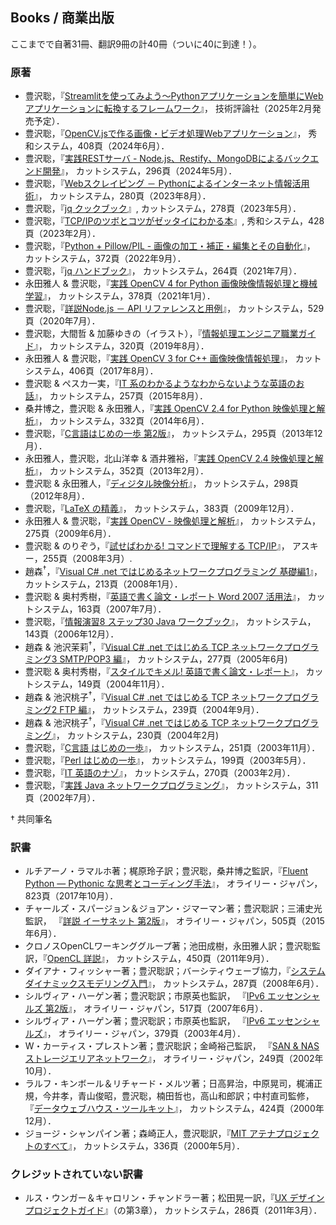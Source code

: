 ## Books / 商業出版

ここまでで自著31冊、翻訳9冊の計40冊（ついに40に到達！）。

### 原著

- 豊沢聡，『[Streamlitを使ってみよう〜Pythonアプリケーションを簡単にWebアプリケーションに転換するフレームワーク](TBA)』，
	技術評論社（2025年2月発売予定）．
- 豊沢聡，『[OpenCV.jsで作る画像・ビデオ処理Webアプリケーション](https://www.shuwasystem.co.jp/book/9784798072166.html)』，
	秀和システム，408頁（2024年6月）．
- 豊沢聡，『[実践RESTサーバ - Node.js、Restify、MongoDBによるバックエンド開発](https://www.cutt.co.jp/book/978-4-87783-549-1.html)』，
	カットシステム，296頁（2024年5月）．
- 豊沢聡，『[Webスクレイピング － Pythonによるインターネット情報活用術](https://www.cutt.co.jp/book/978-4-87783-541-5.html)』，
	カットシステム，280頁（2023年8月）．
- 豊沢聡，『[jq クックブック](https://www.cutt.co.jp/book/978-4-87783-508-8.html)』,
	カットシステム，278頁（2023年5月）．
- 豊沢聡，『[TCP/IPのツボとコツがゼッタイにわかる本](https://www.shuwasystem.co.jp/book/9784798068664.html)』, 
	秀和システム，428頁（2023年2月）．
- 豊沢聡，『[Python + Pillow/PIL - 画像の加工・補正・編集とその自動化](https://cutt.co.jp/book/978-4-87783-525-5.html)』，
	カットシステム，372頁（2022年9月）．
- 豊沢聡，『[jq ハンドブック](https://www.cutt.co.jp/book/978-4-87783-491-3.html)』，
	カットシステム，264頁（2021年7月）．
- 永田雅人 & 豊沢聡，『[実践 OpenCV 4 for Python 画像映像情報処理と機械学習](https://www.cutt.co.jp/book/978-4-87783-460-9.html)』，
	カットシステム，378頁（2021年1月）．
- 豊沢聡，『[詳説Node.js － API リファレンスと用例](https://www.cutt.co.jp/book/978-4-87783-489-0.html)』，
	カットシステム，529頁（2020年7月）．
- 豊沢聡，大間哲 & 加藤ゆきの（イラスト），『[情報処理エンジニア職業ガイド](https://www.cutt.co.jp/book/978-4-87783-463-0.html)』，
	カットシステム，320頁（2019年8月）．
- 永田雅人 & 豊沢聡，『[実践 OpenCV 3 for C++ 画像映像情報処理](https://www.cutt.co.jp/book/978-4-87783-380-0.html)』，
	カットシステム，406頁（2017年8月）．
- 豊沢聡 & ペスカ一実，『[IT 系のわかるようなわからないような英語のお話](https://www.cutt.co.jp/book/978-4-87783-372-5.html)』，
	カットシステム，257頁（2015年8月）．
- 桑井博之，豊沢聡 & 永田雅人，『[実践 OpenCV 2.4 for Python 映像処理と解析](https://www.cutt.co.jp/book/978-4-87783-346-6.html)』，
	カットシステム，332頁（2014年6月）．
- 豊沢聡，『[C言語はじめの一歩 第2版](https://www.cutt.co.jp/book/978-4-87783-334-3.html)』，
	カットシステム，295頁（2013年12月）．
- 永田雅人，豊沢聡，北山洋幸 & 酒井雅裕，『[実践 OpenCV 2.4 映像処理と解析](https://www.cutt.co.jp/book/978-4-87783-184-4.html)』，
	カットシステム，352頁（2013年2月）．
- 豊沢聡 & 永田雅人，『[ディジタル映像分析](https://www.cutt.co.jp/book/978-4-87783-183-7.html)』，
	カットシステム，298頁（2012年8月）．
- 豊沢聡，『[LaTeX の精義](https://www.cutt.co.jp/book/978-4-87783-230-8.html)』，
	カットシステム，383頁（2009年12月）．
- 永田雅人 & 豊沢聡，『[実践 OpenCV - 映像処理と解析](https://www.cutt.co.jp/book/978-4-87783-203-2.html)』，
	カットシステム，275頁（2009年6月）．
- 豊沢聡 & のりぞう，『[試せばわかる! コマンドで理解する TCP/IP](https://www.amazon.co.jp/dp/4756151442)』，
	アスキー，255頁（2008年3月）. 
- 趙森<sup>†</sup>，『[Visual C# .net ではじめるネットワークプログラミング 基礎編1](https://www.cutt.co.jp/book/4-87783-182-0.html)』，
	カットシステム，213頁（2008年1月）．
- 豊沢聡 & 奥村秀樹，『[英語で書く論文・レポート Word 2007 活用法](https://www.cutt.co.jp/book/4-87783-156-1.html)』，
	カットシステム，163頁（2007年7月）．
- 豊沢聡，『[情報演習8 ステップ30 Java ワークブック](https://www.cutt.co.jp/book/4-87783-824-4.html)』，
	カットシステム，143頁（2006年12月）．
- 趙森 & 池沢茉莉<sup>†</sup>，『[Visual C# .net ではじめる TCP ネットワークプログラミング3 SMTP/POP3 編](https://www.cutt.co.jp/book/4-87783-126-6.html)』，
	カットシステム，277頁（2005年6月)
- 豊沢聡 & 奥村秀樹，『[スタイルでキメル! 英語で書く論文・レポート](https://www.cutt.co.jp/book/4-87783-128-2.html)』，
	カットシステム，149頁（2004年11月）．
- 趙森 & 池沢桃子<sup>†</sup>，『[Visual C# .net ではじめる TCP ネットワークプログラミング2 FTP 編](https://www.cutt.co.jp/book/4-87783-125-8.html)』，
	カットシステム，239頁（2004年9月）．
- 趙森 & 池沢桃子<sup>†</sup>，『[Visual C# .net ではじめる TCP ネットワークプログラミング](https://www.cutt.co.jp/book/4-87783-105-3.html)』，
	カットシステム，230頁（2004年2月)
- 豊沢聡，『[C言語 はじめの一歩](https://www.cutt.co.jp/book/978-4-87783-334-3.html)』，
	カットシステム，251頁（2003年11月）．
- 豊沢聡，『[Perl はじめの一歩](https://www.cutt.co.jp/book/4-87783-075-8.html)』，
	カットシステム，199頁（2003年5月）．
- 豊沢聡，『[IT 英語のナゾ](https://www.cutt.co.jp/book/4-87783-079-0.html)』，
	カットシステム，270頁（2003年2月）．
- 豊沢聡，『[実践 Java ネットワークプログラミング](https://www.cutt.co.jp/book/4-87783-049-9.html)』，
	カットシステム，311頁（2002年7月）．

† 共同筆名


### 訳書

- ルチアーノ・ラマルホ著；梶原玲子訳；豊沢聡，桑井博之監訳，『[Fluent Python ― Pythonic な思考とコーディング手法](https://www.oreilly.co.jp/books/9784873118178/)』，
	オライリー・ジャパン，823頁（2017年10月）．
- チャールズ・スパージョン＆ジョアン・ジマーマン著；豊沢聡訳；三浦史光監訳，	『[詳説 イーサネット 第2版](https://www.oreilly.co.jp/books/9784873117171/)』，
	オライリー・ジャパン，505頁（2015年6月）．
- クロノスOpenCLワーキンググループ著；池田成樹，永田雅人訳；豊沢聡監訳，『[OpenCL 詳説](https://www.cutt.co.jp/book/978-4-87783-256-8.html)』，
	カットシステム，450頁（2011年9月）．
- ダイアナ・フィッシャー著；豊沢聡訳；バーシティウェーブ協力，『[システムダイナミックスモデリング入門](https://www.cutt.co.jp/book/978-4-87783-112-7.html)』，
	カットシステム，287頁（2008年6月）．
- シルヴィア・ハーゲン著；豊沢聡訳；市原英也監訳，	『[IPv6 エッセンシャルズ 第2版](https://www.oreilly.co.jp/books/9784873113289/)』，
	オライリー・ジャパン，517頁（2007年6月）．
- シルヴィア・ハーゲン著；豊沢聡訳；市原英也監訳，	『[IPv6 エッセンシャルズ](https://www.oreilly.co.jp/books/4873111234/)』，
	オライリー・ジャパン，379頁（2003年4月）．
- W・カーティス・プレストン著；豊沢聡訳；金崎裕己監訳，	『[SAN & NAS ストレージエリアネットワーク](https://www.oreilly.co.jp/books/4873110998/)』，
	オライリー・ジャパン，249頁（2002年10月）．
- ラルフ・キンボール＆リチャード・メルツ著；日高昇治，中原晃司，梶浦正規，今井孝，青山俊昭，豊沢聡，楠田哲也，高山和郎訳；中村直司監修，『[データウェブハウス・ツールキット](https://www.cutt.co.jp/book/4-87783-028-6.html)』，
	カットシステム，424頁（2000年12月）．
- ジョージ・シャンパイン著；森崎正人，豊沢聡訳，『[MIT アテナプロジェクトのすべて](https://www.cutt.co.jp/book/4-87783-017-0.html)』，
	カットシステム，336頁（2000年5月）．


### クレジットされていない訳書

- ルス・ウンガー＆キャロリン・チャンドラー著；松田晃一訳，『[UX デザインプロジェクトガイド](https://www.cutt.co.jp/book/978-4-87783-261-2.html)』（の第3章），
	カットシステム，286頁（2011年3月）．
